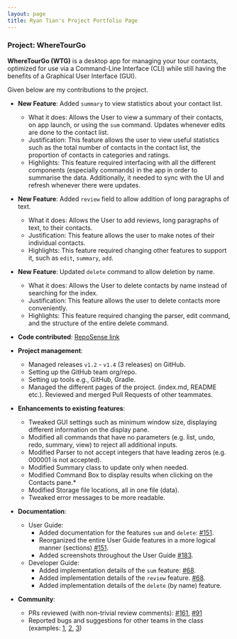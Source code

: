 ```yaml
---
layout: page
title: Ryan Tian's Project Portfolio Page
---
```


### Project: WhereTourGo

**WhereTourGo (WTG)** is a desktop app for managing your tour contacts, optimized for use via a Command-Line Interface (CLI) while still having the benefits of a Graphical User Interface (GUI).

Given below are my contributions to the project.

* **New Feature**: Added `summary` to view statistics about your contact list.
    * What it does: Allows the User to view a summary of their contacts, on app launch, or using the `sum` command. Updates whenever edits are done to the contact list.
    * Justification: This feature allows the user to view useful statistics such as the total number of contacts in the contact list, the proportion of contacts in categories and ratings.
    * Highlights: This feature required interfacing with all the different components (especially commands) in the app in order to summarise the data. Additionally, it needed to sync with the UI and refresh whenever there were updates.


* **New Feature**: Added `review` field to allow addition of long paragraphs of text.
    * What it does: Allows the User to add reviews, long paragraphs of text, to their contacts.
    * Justification: This feature allows the user to make notes of their individual contacts.
    * Highlights: This feature required changing other features to support it, such as `edit`, `summary`, `add`.


* **New Feature**: Updated `delete` command to allow deletion by name.
    * What it does: Allows the User to delete contacts by name instead of searching for the index.
    * Justification: This feature allows the user to delete contacts more conveniently.
    * Highlights: This feature required changing the parser, edit command, and the structure of the entire delete command.


* **Code contributed**: [RepoSense link](https://nus-cs2103-ay2122s1.github.io/tp-dashboard/?search=ryantianj&sort=groupTitle&sortWithin=title&since=2021-09-17&timeframe=commit&mergegroup=&groupSelect=groupByRepos&breakdown=true&tabOpen=true)


* **Project management**:
    * Managed releases `v1.2` - `v1.4` (3 releases) on GitHub.
    * Setting up the GitHub team org/repo.
    * Setting up tools e.g., GitHub, Gradle.
    * Managed the different pages of the project. (index.md, README etc.).
      Reviewed and merged Pull Requests of other teammates.


* **Enhancements to existing features**:
    * Tweaked GUI settings such as minimum window size, displaying different information on the display pane.
    * Modified all commands that have no parameters (e.g. list, undo, redo, summary, view) to reject all additional inputs.
    * Modified Parser to not accept integers that have leading zeros (e.g. 000001 is not accepted).
    * Modified Summary class to update only when needed.
    * Modified Command Box to display results when clicking on the Contacts pane.*
    * Modified Storage file locations, all in one file (data).
    * Tweaked error messages to be more readable.


* **Documentation**:
    * User Guide:
        * Added documentation for the features `sum` and `delete`: [\#151](https://github.com/AY2122S1-CS2103T-T12-2/tp/pull/151).
        * Reorganized the entire User Guide features in a more logical manner (sections) [\#151](https://github.com/AY2122S1-CS2103T-T12-2/tp/pull/151).
        * Added screenshots throughout the User Guide [\#183](https://github.com/AY2122S1-CS2103T-T12-2/tp/pull/183).
    * Developer Guide:
        * Added implementation details of the `sum` feature: [\#68](https://github.com/AY2122S1-CS2103T-T12-2/tp/pull/68).
        * Added implementation details of the `review` feature. [\#68](https://github.com/AY2122S1-CS2103T-T12-2/tp/pull/68).
        * Added implementation details of the `delete` (by name) feature.


* **Community**:
    * PRs reviewed (with non-trivial review comments): [\#161](https://github.com/AY2122S1-CS2103T-T12-2/tp/pull/161), [\#91](https://github.com/AY2122S1-CS2103T-T12-2/tp/pull/91)
    * Reported bugs and suggestions for other teams in the class (examples: [1](https://github.com/ryantianj/ped/issues/8), [2](https://github.com/ryantianj/ped/issues/5), [3](https://github.com/ryantianj/ped/issues/6))
